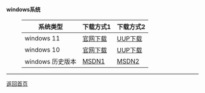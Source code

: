 #### windows系统
<html>
<head>
<meta charset='UTF-8'><meta name='viewport' content='width=device-width initial-scale=1'>
</head>
<figure><table>
<thead>
<tr><th>系统类型</th><th>下载方式1</th><th>下载方式2</th></tr></thead>
<tbody><tr><td>windows 11</td><td><a href='https://www.microsoft.com/zh-cn/software-download/windows11'>官网下载</a></td><td><a href='https://www.uupdump.cn/'>UUP下载</a></td></tr><tr><td>windows 10</td><td><a href='https://www.microsoft.com/zh-cn/software-download/windows10'>官网下载</a></td><td><a href='https://www.uupdump.cn/'>UUP下载</a></td></tr><tr><td>windows 历史版本</td><td><a href='https://msdn.itellyou.cn/'>MSDN1</a></td><td><a href='https://hellowindows.cn/'>MSDN2</a></td></tr></tbody>
</table></figure>
<hr />
<p><a href='https://qoorange.com'><u>返回首页</u></a></p>
<p>&nbsp;</p>
</body>
</html>
